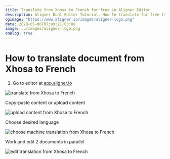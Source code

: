 ```yaml
---
title: Translate from Xhosa to French for free in Aligner Editor
description: Aligner Dual Editor Tutorial. How to translate for free from Xhosa to French. Aligner is multilingual document management platform. 
ogImage: "https://www.aligner.io/images/aligner-logo.png"
date: 2020-05-06T07:09:21+03:00
image: ../images/aligner-logo.png
onBlog: true
---
```


# How to translate document from Xhosa to French

1. Go to editor at [app.aligner.io](https://app.aligner.io "Aligner App web page")

![translate from Xhosa to French](../aligner-blank-editor.png "translate from Xhosa to French")

Copy-paste content or upload content

![upload content from Xhosa to French](../aligner-uploaded-document.png "upload content from Xhosa to French")

Choose desired language

![choose machine translation from Xhosa to French](../aligner-language-dropdown.png "choose machine translation from Xhosa to French")

Work and edit 2 documents in parallel

![edit translation from Xhosa to French](../aligner-double-sitded-editor.png "edit translation from Xhosa to French")

